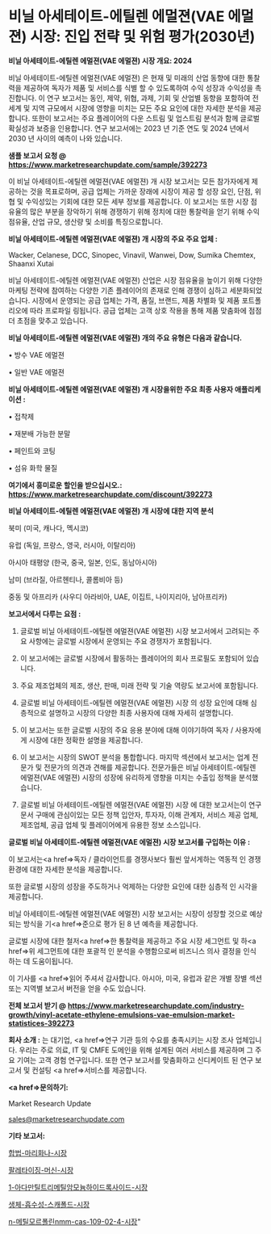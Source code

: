 # 비닐 아세테이트-에틸렌 에멀젼(VAE 에멀젼) 시장: 진입 전략 및 위험 평가(2030년)

<strong>비닐 아세테이트-에틸렌 에멀젼(VAE 에멀젼) 시장 개요: 2024</strong>

비닐 아세테이트-에틸렌 에멀젼(VAE 에멀젼) 은 현재 및 미래의 산업 동향에 대한 통찰력을 제공하여 독자가 제품 및 서비스를 식별 할 수 있도록하여 수익 성장과 수익성을 촉진합니다. 이 연구 보고서는 동인, 제약, 위협, 과제, 기회 및 산업별 동향을 포함하여 전 세계 및 지역 규모에서 시장에 영향을 미치는 모든 주요 요인에 대한 자세한 분석을 제공합니다. 또한이 보고서는 주요 플레이어의 다운 스트림 및 업스트림 분석과 함께 글로벌 확실성과 보증을 인용합니다. 연구 보고서에는 2023 년 기준 연도 및 2024 년에서 2030 년 사이의 예측이 나와 있습니다.



<strong>샘플 보고서 요청 @ <a href=https://www.marketresearchupdate.com/sample/392273>https://www.marketresearchupdate.com/sample/392273</a></strong>

이 비닐 아세테이트-에틸렌 에멀젼(VAE 에멀젼) 개 시장 보고서는 모든 참가자에게 제공하는 것을 목표로하며, 공급 업체는 가까운 장래에 시장이 제공 할 성장 요인, 단점, 위협 및 수익성있는 기회에 대한 모든 세부 정보를 제공합니다. 이 보고서는 또한 시장 점유율의 많은 부분을 장악하기 위해 경쟁하기 위해 정치에 대한 통찰력을 얻기 위해 수익 점유율, 산업 규모, 생산량 및 소비를 특징으로합니다.



<strong>비닐 아세테이트-에틸렌 에멀젼(VAE 에멀젼) 개 시장의 주요 주요 업체 :</strong>

Wacker, Celanese, DCC, Sinopec, Vinavil, Wanwei, Dow, Sumika Chemtex, Shaanxi Xutai

비닐 아세테이트-에틸렌 에멀젼(VAE 에멀젼) 산업은 시장 점유율을 높이기 위해 다양한 마케팅 전략에 참여하는 다양한 기존 플레이어의 존재로 인해 경쟁이 심하고 세분화되었습니다. 시장에서 운영되는 공급 업체는 가격, 품질, 브랜드, 제품 차별화 및 제품 포트폴리오에 따라 프로파일 링됩니다. 공급 업체는 고객 상호 작용을 통해 제품 맞춤화에 점점 더 초점을 맞추고 있습니다.



<strong>비닐 아세테이트-에틸렌 에멀젼(VAE 에멀젼) 개의 주요 유형은 다음과 같습니다.</strong>

• 방수 VAE 에멀젼

• 일반 VAE 에멀젼



<strong>비닐 아세테이트-에틸렌 에멀젼(VAE 에멀젼) 개 시장을위한 주요 최종 사용자 애플리케이션 :</strong>

• 접착제

• 재분배 가능한 분말

• 페인트와 코팅

• 섬유 화학 물질



<strong>여기에서 흥미로운 할인을 받으십시오.: <a href=https://www.marketresearchupdate.com/discount/392273>https://www.marketresearchupdate.com/discount/392273</a></strong>



<strong>비닐 아세테이트-에틸렌 에멀젼(VAE 에멀젼) 개 시장에 대한 지역 분석</strong>

북미 (미국, 캐나다, 멕시코)

유럽 (독일, 프랑스, 영국, 러시아, 이탈리아)

아시아 태평양 (한국, 중국, 일본, 인도, 동남아시아)

남미 (브라질, 아르헨티나, 콜롬비아 등)

중동 및 아프리카 (사우디 아라비아, UAE, 이집트, 나이지리아, 남아프리카)



<strong>보고서에서 다루는 요점 :</strong>

1. 글로벌 비닐 아세테이트-에틸렌 에멀젼(VAE 에멀젼) 시장 보고서에서 고려되는 주요 사항에는 글로벌 시장에서 운영되는 주요 경쟁자가 포함됩니다.

2. 이 보고서에는 글로벌 시장에서 활동하는 플레이어의 회사 프로필도 포함되어 있습니다.

3. 주요 제조업체의 제조, 생산, 판매, 미래 전략 및 기술 역량도 보고서에 포함됩니다.

4. 글로벌 비닐 아세테이트-에틸렌 에멀젼(VAE 에멀젼) 시장 의 성장 요인에 대해 심층적으로 설명하고 시장의 다양한 최종 사용자에 대해 자세히 설명합니다.

5. 이 보고서는 또한 글로벌 시장의 주요 응용 분야에 대해 이야기하여 독자 / 사용자에게 시장에 대한 정확한 설명을 제공합니다.

6. 이 보고서는 시장의 SWOT 분석을 통합합니다. 마지막 섹션에서 보고서는 업계 전문가 및 전문가의 의견과 견해를 제공합니다. 전문가들은 비닐 아세테이트-에틸렌 에멀젼(VAE 에멀젼) 시장의 성장에 유리하게 영향을 미치는 수출입 정책을 분석했습니다.

7. 글로벌 비닐 아세테이트-에틸렌 에멀젼(VAE 에멀젼) 시장 에 대한 보고서는이 연구 문서 구매에 관심이있는 모든 정책 입안자, 투자자, 이해 관계자, 서비스 제공 업체, 제조업체, 공급 업체 및 플레이어에게 유용한 정보 소스입니다.



<strong>글로벌 비닐 아세테이트-에틸렌 에멀젼(VAE 에멀젼) 시장 보고서를 구입하는 이유 :</strong>

이 보고서는<a href=>독자 / 클</a>라이언트를 경쟁사보다 훨씬 앞서게하는 역동적 인 경쟁 환경에 대한 자세한 분석을 제공합니다.

또한 글로벌 시장의 성장을 주도하거나 억제하는 다양한 요인에 대한 심층적 인 시각을 제공합니다.

비닐 아세테이트-에틸렌 에멀젼(VAE 에멀젼) 시장 보고서는 시장이 성장할 것으로 예상되는 방식을 기<a href=>준으로</a> 평가 된 8 년 예측을 제공합니다.

글로벌 시장에 대한 철저<a href=>한 통찰력</a>을 제공하고 주요 시장 세그먼트 및 하<a href=>위 세그</a>먼트에 대한 포괄적 인 분석을 수행함으로써 비즈니스 의사 결정을 인식하는 데 도움이됩니다.

이 기사를 <a href=>읽어 주</a>셔서 감사합니다. 아시아, 미국, 유럽과 같은 개별 장별 섹션 또는 지역별 보고서 버전을 얻을 수도 있습니다.



<strong>전체 보고서 받기 @ <a href=https://www.marketresearchupdate.com/industry-growth/vinyl-acetate-ethylene-emulsions-vae-emulsion-market-statistices-392273>https://www.marketresearchupdate.com/industry-growth/vinyl-acetate-ethylene-emulsions-vae-emulsion-market-statistices-392273</a></strong>



<strong>회사 소개 :</strong>
는 대기업, <a href=>연구 기</a>관 등의 수요를 충족시키는 시장 조사 업체입니다. 우리는 주로 의료, IT 및 CMFE 도메인을 위해 설계된 여러 서비스를 제공하며 그 주요 기여는 고객 경험 연구입니다. 또한 연구 보고서를 맞춤화하고 신디케이트 된 연구 보고서 및 컨설팅 <a href=>서비</a>스를 제공합니다.



<strong><a href=>문의하기:</a></strong>

Market Research Update

sales@marketresearchupdate.com



<strong>기타 보고서:</strong>

<a href=https://www.linkedin.com/pulse/합법-마리화나-시장-진입-전략-및-위험-평가2029년-survey-savvy-insights-360-analysis/>합법-마리화나-시장</a>

<a href=https://www.linkedin.com/pulse/팔레타이징-머신-시장-규모-및-성장-2023-market-matrix-musings-analysis-ea2bf/>팔레타이징-머신-시장</a>

<a href=https://www.linkedin.com/pulse/1-아다만틸트리메틸암모늄하이드록사이드-시장-현재-및-미래-성장-seazf/>1-아다만틸트리메틸암모늄하이드록사이드-시장</a>

<a href=https://www.linkedin.com/pulse/생체-흡수성-스캐폴드-시장-진입-전략-및-위험-평가2030년-trendsetters-talk-360-analysis-owcuf/>생체-흡수성-스캐폴드-시장</a>

<a href=https://www.linkedin.com/pulse/n-메틸모르폴린nmm-cas-109-02-4-시장-규모-및-성장-xejkf/>n-메틸모르폴린nmm-cas-109-02-4-시장</a>"
